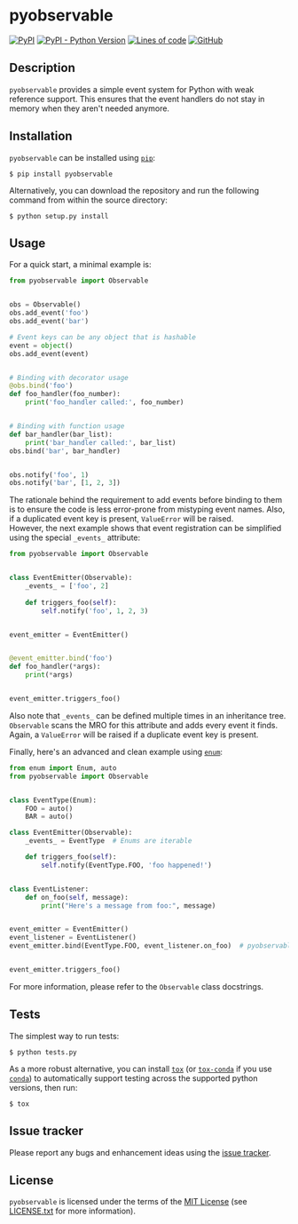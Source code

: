 pyobservable
==========

[![PyPI](https://img.shields.io/pypi/v/pyobservable)](https://pypi.org/project/pyobservable/)
[![PyPI - Python Version](https://img.shields.io/pypi/pyversions/pyobservable)](https://pypi.org/project/pyobservable/)
[![Lines of code](https://img.shields.io/tokei/lines/github/Crimson-Crow/pyobservable)](https://github.com/Crimson-Crow/pyobservable)
[![GitHub](https://img.shields.io/github/license/Crimson-Crow/pyobservable)]((https://github.com/Crimson-Crow/pyobservable/blob/main/LICENSE.txt))

Description
-----------

`pyobservable` provides a simple event system for Python with weak reference support.
This ensures that the event handlers do not stay in memory when they aren't needed anymore. 

Installation
------------

`pyobservable` can be installed using [`pip`](http://www.pip-installer.org/):

    $ pip install pyobservable

Alternatively, you can download the repository and run the following command from within the source directory:

    $ python setup.py install

Usage
-----

For a quick start, a minimal example is:

```python
from pyobservable import Observable


obs = Observable()
obs.add_event('foo')
obs.add_event('bar')

# Event keys can be any object that is hashable
event = object()
obs.add_event(event)


# Binding with decorator usage
@obs.bind('foo')
def foo_handler(foo_number):
    print('foo_handler called:', foo_number)


# Binding with function usage
def bar_handler(bar_list):
    print('bar_handler called:', bar_list)
obs.bind('bar', bar_handler)


obs.notify('foo', 1)
obs.notify('bar', [1, 2, 3])
```

The rationale behind the requirement to add events before binding to them is to ensure the code is less error-prone from mistyping event names.
Also, if a duplicated event key is present, `ValueError` will be raised.\
However, the next example shows that event registration can be simplified using the special `_events_` attribute:

```python
from pyobservable import Observable


class EventEmitter(Observable):
    _events_ = ['foo', 2]
    
    def triggers_foo(self):
        self.notify('foo', 1, 2, 3)


event_emitter = EventEmitter()        


@event_emitter.bind('foo')
def foo_handler(*args):
    print(*args)


event_emitter.triggers_foo()
```
Also note that `_events_` can be defined multiple times in an inheritance tree.
`Observable` scans the MRO for this attribute and adds every event it finds.
Again, a `ValueError` will be raised if a duplicate event key is present. 

Finally, here's an advanced and clean example using [`enum`](https://docs.python.org/3/library/enum.html):

```python
from enum import Enum, auto
from pyobservable import Observable


class EventType(Enum):
    FOO = auto()
    BAR = auto()

class EventEmitter(Observable):
    _events_ = EventType  # Enums are iterable

    def triggers_foo(self):
        self.notify(EventType.FOO, 'foo happened!')


class EventListener:
    def on_foo(self, message):
        print("Here's a message from foo:", message)


event_emitter = EventEmitter()
event_listener = EventListener()
event_emitter.bind(EventType.FOO, event_listener.on_foo)  # pyobservable also supports bound methods


event_emitter.triggers_foo()
```

For more information, please refer to the `Observable` class docstrings.

Tests
-----

The simplest way to run tests:

    $ python tests.py

As a more robust alternative, you can install [`tox`](https://tox.readthedocs.io/en/latest/install.html) (or [`tox-conda`](https://github.com/tox-dev/tox-conda) if you use [`conda`](https://docs.conda.io/en/latest/)) to automatically support testing across the supported python versions, then run:

    $ tox

Issue tracker
-------------

Please report any bugs and enhancement ideas using the [issue tracker](https://github.com/Crimson-Crow/pyobservable/issues).

License
-------

`pyobservable` is licensed under the terms of the [MIT License](https://opensource.org/licenses/MIT) (see [LICENSE.txt](https://github.com/Crimson-Crow/pyobservable/blob/main/LICENSE.txt) for more information).